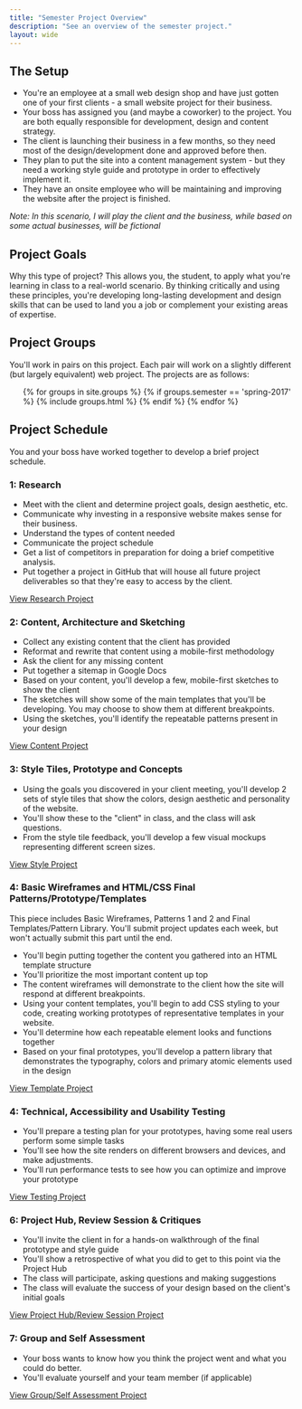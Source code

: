 ```yaml
---
title: "Semester Project Overview"
description: "See an overview of the semester project."
layout: wide
---
```


## The Setup

* You're an employee at a small web design shop and have just gotten one of your first clients - a small website project for their business.
* Your boss has assigned you (and maybe a coworker) to the project.  You are both equally responsible for development, design and content strategy.
* The client is launching their business in a few months, so they need most of the design/development done and approved before then.
* They plan to put the site into a content management system - but they need a working style guide and prototype in order to effectively implement it.
* They have an onsite employee who will be maintaining and improving the website after the project is finished.

*Note: In this scenario, I will play the client and the business, while based on some actual businesses, will be fictional*

## Project Goals

Why this type of project?  This allows you, the student, to apply what you're learning in class to a real-world scenario.  By thinking critically and using these principles, you're developing long-lasting development and design skills that can be used to land you a job or complement your existing areas of expertise.

## Project Groups

You'll work in pairs on this project.  Each pair will work on a slightly different (but largely equivalent) web project.  The projects are as follows:

<ul>
{% for groups in site.groups %}
    {% if groups.semester == 'spring-2017' %}
	  {% include groups.html %}
    {% endif %}
{% endfor %}
</ul>


## Project Schedule

You and your boss have worked together to develop a brief project schedule.


### 1: Research

* Meet with the client and determine project goals, design aesthetic, etc.
* Communicate why investing in a responsive website makes sense for their business.
* Understand the types of content needed
* Communicate the project schedule
* Get a list of competitors in preparation for doing a brief competitive analysis.
* Put together a project in GitHub that will house all future project deliverables so that they're easy to access by the client.

<a class="button small" href="/class/assignments/research">View Research Project</a>

###  2: Content, Architecture and Sketching

* Collect any existing content that the client has provided
* Reformat and rewrite that content using a mobile-first methodology
* Ask the client for any missing content
* Put together a sitemap in Google Docs
* Based on your content, you'll develop a few, mobile-first sketches to show the client
* The sketches will show some of the main templates that you'll be developing.  You may choose to show them at different breakpoints.
* Using the sketches, you'll identify the repeatable patterns present in your design

<a class="button small" href="/class/assignments/content">View Content Project</a>

###  3:  Style Tiles, Prototype and Concepts

* Using the goals you discovered in your client meeting, you'll develop 2 sets of style tiles that show the colors, design aesthetic and personality of the website.
* You'll show these to the "client" in class, and the class will ask questions.
* From the style tile feedback, you'll develop a few visual mockups representing different screen sizes.

<a class="button small" href="/class/assignments/style">View Style Project</a>

###  4:  Basic Wireframes and HTML/CSS Final Patterns/Prototype/Templates

This piece includes Basic Wireframes, Patterns 1 and 2 and Final Templates/Pattern Library.  You'll submit project updates each week, but won't actually submit this part until the end.

* You'll begin putting together the content you gathered into an HTML template structure
* You'll prioritize the most important content up top
* The content wireframes will demonstrate to the client how the site will respond at different breakpoints.
* Using your content templates, you'll begin to add CSS styling to your code, creating working prototypes of representative templates in your website.
* You'll determine how each repeatable element looks and functions together
* Based on your final prototypes, you'll develop a pattern library that demonstrates the typography, colors and primary atomic elements used in the design

<a class="button small" href="/class/assignments/templates">View Template Project</a>

###  4:  Technical, Accessibility and Usability Testing

* You'll prepare a testing plan for your prototypes, having some real users perform some simple tasks
* You'll see how the site renders on different browsers and devices, and make adjustments.
* You'll run performance tests to see how you can optimize and improve your prototype

<a class="button small" href="/class/assignments/testing">View Testing Project</a>

### 6:  Project Hub, Review Session & Critiques

* You'll invite the client in for a hands-on walkthrough of the final prototype and style guide
* You'll show a retrospective of what you did to get to this point via the Project Hub
* The class will participate, asking questions and making suggestions
* The class will evaluate the success of your design based on the client's initial goals

<a class="button small" href="/class/assignments/timeline-presentation">View Project Hub/Review Session Project</a>

### 7:  Group and Self Assessment

* Your boss wants to know how you think the project went and what you could do better.
* You'll evaluate yourself and your team member (if applicable)

<a class="button small" href="/class/assignments/">View Group/Self Assessment Project</a>
